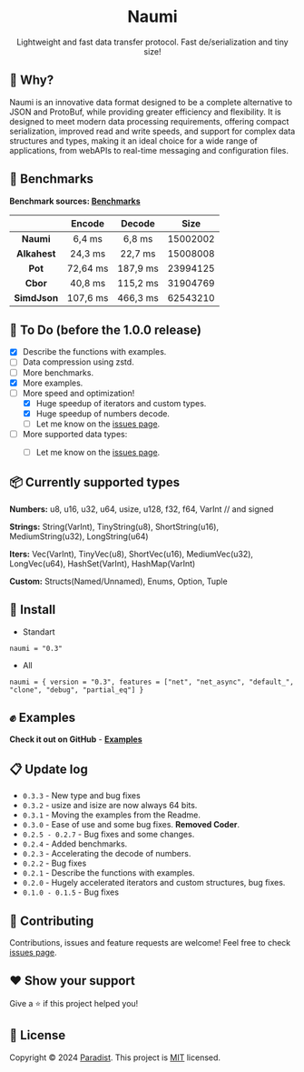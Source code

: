 <h1 align=center>Naumi</h1>
<p align=center>Lightweight and fast data transfer protocol. Fast de/serialization and tiny size!</p>

## 📌 Why?

Naumi is an innovative data format designed to be a complete alternative to JSON and ProtoBuf, while providing greater efficiency and flexibility. It is designed to meet modern data processing requirements, offering compact serialization, improved read and write speeds, and support for complex data structures and types, making it an ideal choice for a wide range of applications, from webAPIs to real-time messaging and configuration files.


## 🚀 Benchmarks
**Benchmark sources: [Benchmarks](https://github.com/Paradist/naumi/tree/main/benchmarks)**

|      | **Encode** | **Decode** | **Size** |
|:------------:|:----------:|:----------:|:--------:|
|   **Naumi**  |   6,4 ms   |   6,8 ms   | 15002002 |
| **Alkahest** |   24,3 ms  |   22,7 ms  | 15008008 |
|    **Pot**   |  72,64 ms  |  187,9 ms  | 23994125 |
|   **Cbor**   |   40,8 ms  |  115,2 ms  | 31904769 |
| **SimdJson** |  107,6 ms  |  466,3 ms  | 62543210 |

## 📝 To Do (before the 1.0.0 release)

- [X] Describe the functions with examples.
- [ ] Data compression using zstd.
- [ ] More benchmarks.
- [X] More examples.
- [ ] More speed and optimization!
  - [X] Huge speedup of iterators and custom types.
  - [X] Huge speedup of numbers decode.
  - [ ] Let me know on the [issues page](https://github.com/Paradist/naumi/issues).
- [ ] More supported data types:
  - [ ] Let me know on the [issues page](https://github.com/Paradist/naumi/issues).


## 📦 Currently supported types

 **Numbers:** u8, u16, u32, u64, usize, u128, f32, f64, VarInt // and signed
 
 **Strings:** String(VarInt), TinyString(u8), ShortString(u16), MediumString(u32), LongString(u64) 
 
 **Iters:** Vec(VarInt), TinyVec(u8), ShortVec(u16), MediumVec(u32), LongVec(u64), HashSet(VarInt), HashMap(VarInt)
 
 **Custom:** Structs(Named/Unnamed), Enums, Option, Tuple

## 🔧 Install

* Standart
```
naumi = "0.3"
```

* All
```
naumi = { version = "0.3", features = ["net", "net_async", "default_", "clone", "debug", "partial_eq"] }
```


## ✊ Examples

**Check it out on GitHub** - **[Examples](https://github.com/Paradist/naumi/tree/main/examples)**

## 📋 Update log

 * `0.3.3` - New type and bug fixes
 * `0.3.2` - usize and isize are now always 64 bits.
 * `0.3.1` - Moving the examples from the Readme.
 * `0.3.0` - Ease of use and some bug fixes. **Removed Coder**.
 * `0.2.5 - 0.2.7` - Bug fixes and some changes.
 * `0.2.4` - Added benchmarks.
 * `0.2.3` - Accelerating the decode of numbers.
 * `0.2.2` - Bug fixes
 * `0.2.1` - Describe the functions with examples.
 * `0.2.0` - Hugely accelerated iterators and  custom structures, bug fixes.
 * `0.1.0 - 0.1.5` - Bug fixes


## 🤝 Contributing

Contributions, issues and feature requests are welcome!
Feel free to check [issues page](https://github.com/Paradist/naumi/issues).

## ❤️ Show your support

Give a ⭐️ if this project helped you!

## 📝 License

Copyright © 2024 [Paradist](https://github.com/Paradist).
This project is [MIT](LICENSE) licensed.
